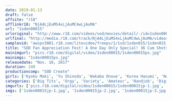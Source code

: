 ```yaml
---
date: 2019-01-13
draft: false
affsite: "r18"
afflinkr18: "NjA4LjEuMS4xLjAuMC4wLjAuMA"
url: "1sden00015"
urloriginal: "http://www.r18.com/videos/vod/movies/detail/-/id=1sden00015"
urlfinal: "http://media.r18.com/track/NjA4LjEuMS4xLjAuMC4wLjAuMA/videos/vod/movies/detail/-/id=1sden00015"
samplevid: "awspv3001.r18.com/litevideo/freepv/1/1sd/1sden015/1sden015_dmb_w.mp4"
title: "SOD Fan Appreciation Fest! A One Day Only Special! 36 Cum Shots! A Titty Pub With Big Titty Actresses With F Cup Titties And Over That You Get To Fuck (30 Amateur Male Participants)"
mainimgurl: "pics.r18.com/digital/video/1sden00015/1sden00015ps.jpg"
mainimgs: "1sden00015ps.jpg"
releasedate: "Nov. 16, 2017"
duration: 240
productioncomp: "SOD Create"
girls: ['Kyoko Maki', 'Yu Shinoda', 'Wakaba Onoue', 'Kurea Hasumi', 'Nagomi', 'Arisa Hanyu', 'Mio Kimishima']
categories: ['Big Tits', 'Orgy', 'Variety', 'Amateur', 'Handjob', 'Digital Mosaic', 'Over 4 Hours', 'Hi-Def', 'Special 7 studios SALE']
imgurls: ['pics.r18.com/digital/video/1sden00015/1sden00015jp-1.jpg', 'pics.r18.com/digital/video/1sden00015/1sden00015jp-2.jpg', 'pics.r18.com/digital/video/1sden00015/1sden00015jp-3.jpg', 'pics.r18.com/digital/video/1sden00015/1sden00015jp-4.jpg', 'pics.r18.com/digital/video/1sden00015/1sden00015jp-5.jpg', 'pics.r18.com/digital/video/1sden00015/1sden00015jp-6.jpg', 'pics.r18.com/digital/video/1sden00015/1sden00015jp-7.jpg', 'pics.r18.com/digital/video/1sden00015/1sden00015jp-8.jpg', 'pics.r18.com/digital/video/1sden00015/1sden00015jp-9.jpg', 'pics.r18.com/digital/video/1sden00015/1sden00015jp-10.jpg', 'pics.r18.com/digital/video/1sden00015/1sden00015jp-11.jpg', 'pics.r18.com/digital/video/1sden00015/1sden00015jp-12.jpg', 'pics.r18.com/digital/video/1sden00015/1sden00015jp-13.jpg', 'pics.r18.com/digital/video/1sden00015/1sden00015jp-14.jpg', 'pics.r18.com/digital/video/1sden00015/1sden00015jp-15.jpg', 'pics.r18.com/digital/video/1sden00015/1sden00015jp-16.jpg', 'pics.r18.com/digital/video/1sden00015/1sden00015jp-17.jpg', 'pics.r18.com/digital/video/1sden00015/1sden00015jp-18.jpg', 'pics.r18.com/digital/video/1sden00015/1sden00015jp-19.jpg', 'pics.r18.com/digital/video/1sden00015/1sden00015jp-20.jpg']
imgs: ['1sden00015jp-1.jpg', '1sden00015jp-2.jpg', '1sden00015jp-3.jpg', '1sden00015jp-4.jpg', '1sden00015jp-5.jpg', '1sden00015jp-6.jpg', '1sden00015jp-7.jpg', '1sden00015jp-8.jpg', '1sden00015jp-9.jpg', '1sden00015jp-10.jpg', '1sden00015jp-11.jpg', '1sden00015jp-12.jpg', '1sden00015jp-13.jpg', '1sden00015jp-14.jpg', '1sden00015jp-15.jpg', '1sden00015jp-16.jpg', '1sden00015jp-17.jpg', '1sden00015jp-18.jpg', '1sden00015jp-19.jpg', '1sden00015jp-20.jpg']
---
```

